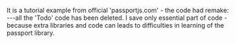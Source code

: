 It is a tutorial example from official 'passportjs.com' - the code had remake: 
---all the 'Todo' code has been deleted. I save only essential part of
 code - because extra libraries and code can leads to difficulties in 
 learning of the passport library.
